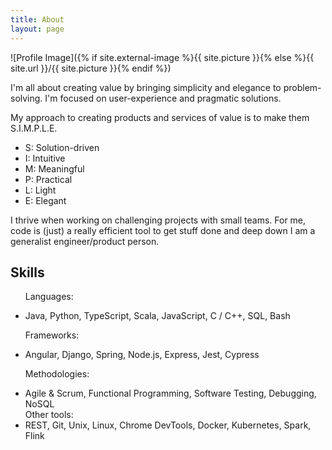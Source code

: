 ```yaml
---
title: About
layout: page
---
```

![Profile Image]({% if site.external-image %}{{ site.picture }}{% else %}{{ site.url }}/{{ site.picture }}{% endif %})

<p>I'm all about creating value by bringing simplicity and elegance to problem-solving.
I'm focused on user-experience and pragmatic solutions.</p>

<p>My approach to creating products and services of value is to make them S.I.M.P.L.E.</p>
<ul>
<li>S: Solution-driven</li>
<li>I: Intuitive</li>
<li>M: Meaningful</li>
<li>P: Practical</li>
<li>L: Light</li>
<li>E: Elegant</li>
</ul>

<p>I thrive when working on challenging projects with small teams.
For me, code is (just) a really efficient tool to get stuff done and deep down I am a generalist engineer/product person.</p>

<h2>Skills</h2>
<ul class="skill-list">

Languages:
<li>Java, Python, TypeScript, Scala, JavaScript, C / C++, SQL, Bash </li>

Frameworks:
<li>Angular, Django, Spring, Node.js, Express, Jest, Cypress</li>

Methodologies:
<li>Agile & Scrum, Functional Programming, Software Testing, Debugging, NoSQL</li>
Other tools:

<li>REST, Git, Unix, Linux, Chrome DevTools, Docker, Kubernetes, Spark, Flink</li>

</ul>
